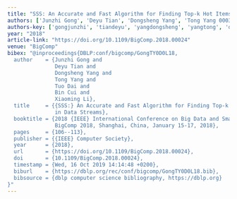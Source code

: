 ```yaml
---
title: "SSS: An Accurate and Fast Algorithm for Finding Top-k Hot Items in Data Streams"
authors: ['Junzhi Gong', 'Deyu Tian', 'Dongsheng Yang', 'Tong Yang 0003', 'Tuo Dai', 'Bin Cui 0001', 'Xiaoming Li']
authors-key: ['gongjunzhi', 'tiandeyu', 'yangdongsheng', 'yangtong', 'daituo', 'cuibin', 'lixiaoming']
year: "2018"
article-link: "https://doi.org/10.1109/BigComp.2018.00024"
venue: "BigComp"
bibex: "@inproceedings{DBLP:conf/bigcomp/GongTY0D0L18,
  author    = {Junzhi Gong and
               Deyu Tian and
               Dongsheng Yang and
               Tong Yang and
               Tuo Dai and
               Bin Cui and
               Xiaoming Li},
  title     = {{SSS:} An Accurate and Fast Algorithm for Finding Top-k Hot Items
               in Data Streams},
  booktitle = {2018 {IEEE} International Conference on Big Data and Smart Computing,
               BigComp 2018, Shanghai, China, January 15-17, 2018},
  pages     = {106--113},
  publisher = {{IEEE} Computer Society},
  year      = {2018},
  url       = {https://doi.org/10.1109/BigComp.2018.00024},
  doi       = {10.1109/BigComp.2018.00024},
  timestamp = {Wed, 16 Oct 2019 14:14:48 +0200},
  biburl    = {https://dblp.org/rec/conf/bigcomp/GongTY0D0L18.bib},
  bibsource = {dblp computer science bibliography, https://dblp.org}
}"
---
```

